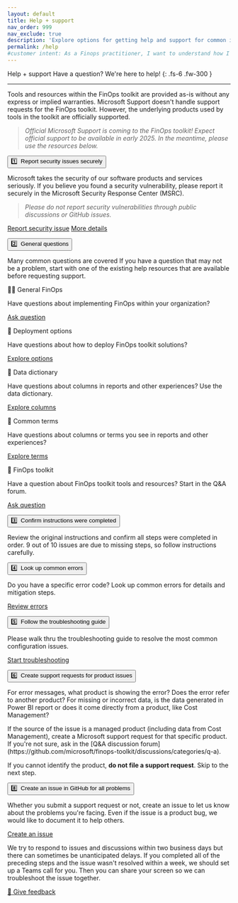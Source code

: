 ```yaml
---
layout: default
title: Help + support
nav_order: 999
nav_exclude: true
description: 'Explore options for getting help and support for common issues you might experience in the FinOps toolkit.'
permalink: /help
#customer intent: As a Finops practitioner, I want to understand how I can get help and support for the FinOps toolkit.
---
```


<span class="fs-9 d-block mb-4">Help + support</span>
Have a question? We're here to help!
{: .fs-6 .fw-300 }

---

Tools and resources within the FinOps toolkit are provided as-is without any express or implied warranties. Microsoft Support doesn't handle support requests for the FinOps toolkit. However, the underlying products used by tools in the toolkit are officially supported.

<blockquote class="important">
    <em>
        Official Microsoft Support is coming to the FinOps toolkit! Expect official support to be available in early 2025. In the meantime, please use the resources below.
    </em>
</blockquote>

<a name="help"></a>
<div class="ftk-instructions">
    <div class="ftk-step">
        <button class="ftk-accordion">1️⃣&nbsp; Report security issues securely</button>
        <div>
            <p>
                <!-- cSpell:ignore MSRC -->
                Microsoft takes the security of our software products and services seriously. If you believe you found a security vulnerability, please report it securely in the Microsoft Security Response Center (MSRC).
            </p>
            <blockquote class="warning">
                <em>
                    Please do not report security vulnerabilities through public discussions or GitHub issues.
                </em>
            </blockquote>
            <p>
                <a class="btn mb-4 mb-md-0 mr-4" target="_blank" href="https://aka.ms/opensource/security/create-report">Report security issue</a>
                <a class="btn mb-4 mb-md-0 mr-4 ftk-btnlink" target="_blank" href="https://github.com/microsoft/finops-toolkit/blob/dev/SECURITY.md">More details</a>
            </p>
        </div>
    </div>
    <div class="ftk-step">
        <button class="ftk-accordion">2️⃣&nbsp; General questions</button>
        <div>
            <p>
               Many common questions are covered If you have a question that may not be a problem, start with one of the existing help resources that are available before requesting support.
            </p>
            <div class="ftk-gallery">
                <div class="ftk-tile">
                    <div>🙋‍♀️ General FinOps</div>
                    <div>
                        <p>
                            Have questions about implementing FinOps within your organization?
                        </p>
                        <p>
                            <a class="btn mb-4 mb-md-0 mr-4" target="_blank" href="https://techcommunity.microsoft.com/category/azure/discussions/finops">Ask question</a>
                        </p>
                    </div>
                </div>
                <div class="ftk-tile">
                    <div>🚀 Deployment options</div>
                    <div>
                        <p>
                            Have questions about how to deploy FinOps toolkit solutions?
                        </p>
                        <p>
                            <a class="btn mb-4 mb-md-0 mr-4" target="_blank" href="https://learn.microsoft.com/en-us/cloud-computing/finops/toolkit/help/deploy">Explore options</a>
                        </p>
                    </div>
                </div>
                <div class="ftk-tile">
                    <div>📖 Data dictionary</div>
                    <div>
                        <p>
                            Have questions about columns in reports and other experiences? Use the data dictionary.
                        </p>
                        <p>
                            <a class="btn mb-4 mb-md-0 mr-4" target="_blank" href="https://learn.microsoft.com/en-us/cloud-computing/finops/toolkit/help/data-dictionary">Explore columns</a>
                        </p>
                    </div>
                </div>
                <div class="ftk-tile">
                    <div>📄 Common terms</div>
                    <div>
                        <p>
                            Have questions about columns or terms you see in reports and other experiences?
                        </p>
                        <p>
                            <a class="btn mb-4 mb-md-0 mr-4" target="_blank" href="https://learn.microsoft.com/en-us/cloud-computing/finops/toolkit/help/terms">Explore terms</a>
                        </p>
                    </div>
                </div>
                <div class="ftk-tile">
                    <div>🧰 FinOps toolkit</div>
                    <div>
                        <p>
                            Have a question about FinOps toolkit tools and resources? Start in the Q&A forum.
                        </p>
                        <p>
                            <a class="btn mb-4 mb-md-0 mr-4" target="_blank" href="https://github.com/microsoft/finops-toolkit/discussions/categories/q-a">Ask question</a>
                        </p>
                    </div>
                </div>
            </div>
        </div>
    </div>
    <div class="ftk-step">
        <button class="ftk-accordion">3️⃣&nbsp; Confirm instructions were completed</button>
        <div>
            <p>
                Review the original instructions and confirm all steps were completed in order. 9 out of 10 issues are due to missing steps, so follow instructions carefully.
            </p>
        </div>
    </div>
    <div class="ftk-step">
        <button class="ftk-accordion">4️⃣&nbsp; Look up common errors</button>
        <div>
            <p>
                Do you have a specific error code? Look up common errors for details and mitigation steps.
            </p>
            <p>
                <a class="btn mb-4 mb-md-0 mr-4" target="_blank" href="https://learn.microsoft.com/en-us/cloud-computing/finops/toolkit/help/errors.md">Review errors</a>
            </p>
        </div>
    </div>
    <div class="ftk-step">
        <button class="ftk-accordion">5️⃣&nbsp; Follow the troubleshooting guide</button>
        <div>
            <p>
                Please walk thru the troubleshooting guide to resolve the most common configuration issues.
            </p>
            <p>
                <a class="btn mb-4 mb-md-0 mr-4" target="_blank" href="https://learn.microsoft.com/en-us/cloud-computing/finops/toolkit/help/troubleshooting.md">Start troubleshooting</a>
            </p>
        </div>
    </div>
    <div class="ftk-step">
        <button class="ftk-accordion">6️⃣&nbsp; Create support requests for product issues</button>
        <div>
            <p>
                For error messages, what product is showing the error? Does the error refer to another product? For missing or incorrect data, is the data generated in Power BI report or does it come directly from a product, like Cost Management?
            </p>
            <p>
                If the source of the issue is a managed product (including data from Cost Management), create a Microsoft support request for that specific product. If you're not sure, ask in the [Q&A discussion forum](https://github.com/microsoft/finops-toolkit/discussions/categories/q-a).
            </p>
            <p>
                If you cannot identify the product, <strong>do not file a support request</strong>. Skip to the next step.
            </p>
        </div>
    </div>
    <div class="ftk-step">
        <button class="ftk-accordion">8️⃣&nbsp; Create an issue in GitHub for all problems</button>
        <div>
            <p>
                Whether you submit a support request or not, create an issue to let us know about the problems you're facing. Even if the issue is a product bug, we would like to document it to help others.
            </p>
            <p>
                <a class="btn mb-4 mb-md-0 mr-4" target="_blank" href="https://aka.ms/ftk/ideas">Create an issue</a>
            </p>
        </div>
    </div>
</div>

We try to respond to issues and discussions within two business days but there can sometimes be unanticipated delays. If you completed all of the preceding steps and the issue wasn't resolved within a week, we should set up a Teams call for you. Then you can share your screen so we can troubleshoot the issue together.

<a class="btn mb-4 mb-md-0 mr-4" target="_blank" href="https://portal.azure.com/#view/HubsExtension/InProductFeedbackBlade/extensionName/FinOpsToolkit/cesQuestion/How%20easy%20or%20hard%20is%20it%20to%20get%20help%20for%20FinOps%20toolkit%20issues%3F/cvaQuestion/How%20valuable%20is%20FinOps%20toolkit%20help%20and%20support%3F/surveyId/FTK0.8/bladeName/Support/featureName/Marketing">💜 Give feedback</a>

<br>
